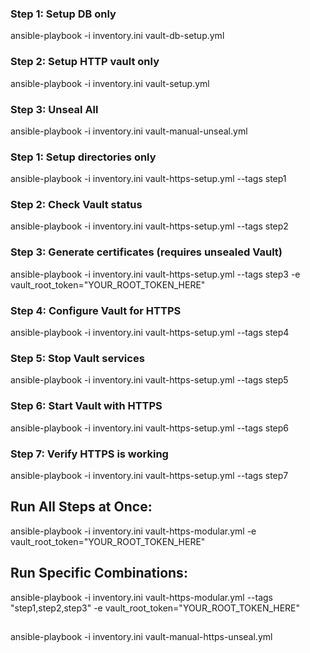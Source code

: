 ### **Step 1: Setup DB only**
ansible-playbook -i inventory.ini vault-db-setup.yml

### **Step 2: Setup HTTP vault only**
ansible-playbook -i inventory.ini vault-setup.yml

### **Step 3: Unseal All**
ansible-playbook -i inventory.ini vault-manual-unseal.yml

### **Step 1: Setup directories only**
ansible-playbook -i inventory.ini vault-https-setup.yml --tags step1

### **Step 2: Check Vault status**
ansible-playbook -i inventory.ini vault-https-setup.yml --tags step2

### **Step 3: Generate certificates (requires unsealed Vault)**
ansible-playbook -i inventory.ini vault-https-setup.yml --tags step3 -e vault_root_token="YOUR_ROOT_TOKEN_HERE"

### **Step 4: Configure Vault for HTTPS**
ansible-playbook -i inventory.ini vault-https-setup.yml --tags step4

### **Step 5: Stop Vault services**
ansible-playbook -i inventory.ini vault-https-setup.yml --tags step5

### **Step 6: Start Vault with HTTPS**
ansible-playbook -i inventory.ini vault-https-setup.yml --tags step6


### **Step 7: Verify HTTPS is working**
ansible-playbook -i inventory.ini vault-https-setup.yml --tags step7

## Run All Steps at Once:
ansible-playbook -i inventory.ini vault-https-modular.yml -e vault_root_token="YOUR_ROOT_TOKEN_HERE"


## Run Specific Combinations:
ansible-playbook -i inventory.ini vault-https-modular.yml --tags "step1,step2,step3" -e vault_root_token="YOUR_ROOT_TOKEN_HERE"

## 
ansible-playbook -i inventory.ini vault-manual-https-unseal.yml 

